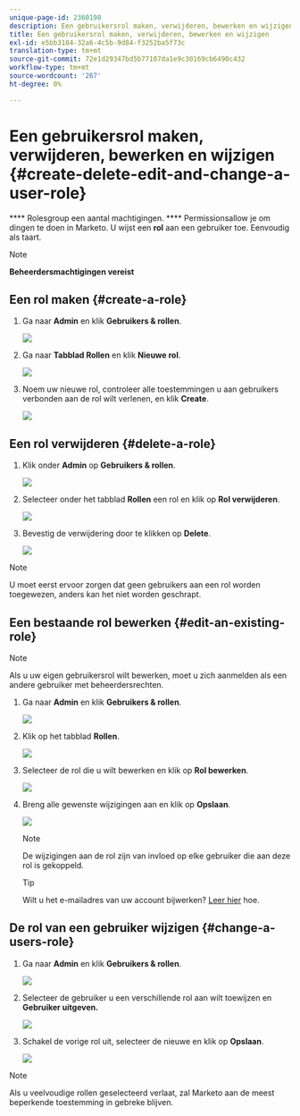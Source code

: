 ```yaml
---
unique-page-id: 2360198
description: Een gebruikersrol maken, verwijderen, bewerken en wijzigen - Marketo Docs - Productdocumentatie
title: Een gebruikersrol maken, verwijderen, bewerken en wijzigen
exl-id: e5bb3184-32a6-4c5b-9d84-f3252ba5f73c
translation-type: tm+mt
source-git-commit: 72e1d29347bd5b77107da1e9c30169cb6490c432
workflow-type: tm+mt
source-wordcount: '267'
ht-degree: 0%

---
```


# Een gebruikersrol maken, verwijderen, bewerken en wijzigen {#create-delete-edit-and-change-a-user-role}

**** Rolesgroup een aantal machtigingen. **** Permissionsallow je om dingen te doen in Marketo. U wijst een **rol** aan een gebruiker toe. Eenvoudig als taart.

>[!NOTE]
>
>**Beheerdersmachtigingen vereist**

## Een rol maken {#create-a-role}

1. Ga naar **Admin** en klik **Gebruikers &amp; rollen**.

   ![](assets/image2014-9-16-13-3a29-3a48.png)

1. Ga naar **Tabblad Rollen** en klik **Nieuwe rol**.

   ![](assets/image2014-9-16-13-3a30-3a0.png)

1. Noem uw nieuwe rol, controleer alle toestemmingen u aan gebruikers verbonden aan de rol wilt verlenen, en klik **Create**.

   ![](assets/image2014-9-16-13-3a31-3a19.png)

## Een rol verwijderen {#delete-a-role}

1. Klik onder **Admin** op **Gebruikers &amp; rollen**.

   ![](assets/image2014-9-16-13-3a31-3a42.png)

1. Selecteer onder het tabblad **Rollen** een rol en klik op **Rol verwijderen**.

   ![](assets/image2014-9-16-13-3a31-3a56.png)

1. Bevestig de verwijdering door te klikken op **Delete**.

   ![](assets/image2014-9-16-13-3a32-3a25.png)

>[!NOTE]
>
>U moet eerst ervoor zorgen dat geen gebruikers aan een rol worden toegewezen, anders kan het niet worden geschrapt.

## Een bestaande rol bewerken {#edit-an-existing-role}

>[!NOTE]
>
>Als u uw eigen gebruikersrol wilt bewerken, moet u zich aanmelden als een andere gebruiker met beheerdersrechten.

1. Ga naar **Admin** en klik **Gebruikers &amp; rollen**.

   ![](assets/image2014-9-16-13-3a34-3a2.png)

1. Klik op het tabblad **Rollen**.

   ![](assets/image2014-9-16-13-3a34-3a22.png)

1. Selecteer de rol die u wilt bewerken en klik op **Rol bewerken**.

   ![](assets/image2014-9-16-13-3a34-3a37.png)

1. Breng alle gewenste wijzigingen aan en klik op **Opslaan**.

   ![](assets/image2014-9-16-13-3a35-3a16.png)

   >[!NOTE]
   >
   >De wijzigingen aan de rol zijn van invloed op elke gebruiker die aan deze rol is gekoppeld.

   >[!TIP]
   >
   >Wilt u het e-mailadres van uw account bijwerken? [Leer hier](/help/marketo/product-docs/administration/settings/edit-account-settings.md) hoe.

## De rol van een gebruiker wijzigen {#change-a-users-role}

1. Ga naar **Admin** en klik **Gebruikers &amp; rollen**.

   ![](assets/image2014-9-16-13-3a35-3a49.png)

1. Selecteer de gebruiker u een verschillende rol aan wilt toewijzen en **Gebruiker uitgeven.**

   ![](assets/image2014-9-16-13-36-8.png)

1. Schakel de vorige rol uit, selecteer de nieuwe en klik op **Opslaan**.

   ![](assets/image2014-9-16-13-3a36-3a35.png)

>[!NOTE]
>
>Als u veelvoudige rollen geselecteerd verlaat, zal Marketo aan de meest beperkende toestemming in gebreke blijven.
